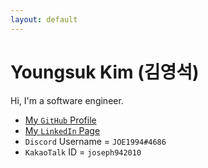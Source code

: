 ```yaml
---
layout: default
---
```


# Youngsuk Kim (김영석)

Hi, I'm a software engineer.

* [My `GitHub` Profile](https://github.com/JOE1994)
* [My `LinkedIn` Page](https://www.linkedin.com/in/youngsuk-kim-b1a8b215b)
* `Discord` Username = `JOE1994#4686`
* `KakaoTalk` ID = `joseph942010`